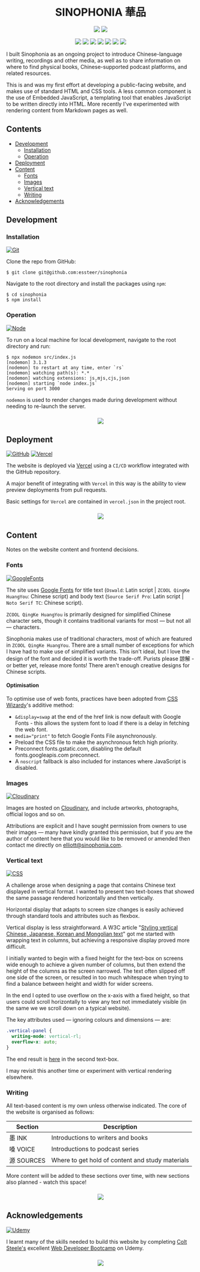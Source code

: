 <h1 align="center" id="title">SINOPHONIA 華品</h1>

<p align="center">
  <a href="https://sinophonia.com/"><img src="https://img.shields.io/github/deployments/essteer/sinophonia/production?name=Vercel&?style=flat&logo=Vercel&label=Vercel"></a>
  <a href="https://snyk.io/test/github/essteer/sinophonia"><img src="https://snyk.io/test/github/essteer/sinophonia/badge.svg?name=Snyk&style=flat&logo=Snyk"></a>
</p>

<p align="center">
  <a href="https://developer.mozilla.org/en-US/docs/Web/HTML"><img src="https://img.shields.io/badge/HTML5-E34F26.svg?style=flat&labelColor=555&logo=HTML5&logoColor=white"></a>
  <a href="https://developer.mozilla.org/en-US/docs/Web/CSS"><img src="https://img.shields.io/badge/CSS3-1572B6.svg?style=flat&labelColor=555&logo=CSS3&logoColor=white"></a>
  <a href="https://developer.mozilla.org/en-US/docs/Web/JavaScript"><img src="https://img.shields.io/badge/JavaScript-F7DF1E.svg?style=flat&labelColor=555&logo=JavaScript&logoColor=white"></a>
  <a href="https://ejs.co/"><img src="https://img.shields.io/badge/EJS-A91E50.svg?style=flat&labelColor=555&logo=EJS&logoColor=white"></a>
  <a href="https://daringfireball.net/projects/markdown/"><img src="https://img.shields.io/badge/Markdown-000000.svg?style=flat&labelColor=555&logo=Markdown&logoColor=white"></a>
  <a href="https://nodejs.org/en"><img src="https://img.shields.io/badge/Node.js-5FA04E.svg?style=flat&labelColor=555&logo=nodedotjs&logoColor=white"></a>
  <a href="https://vercel.com"><img src="https://img.shields.io/badge/Vercel-000000.svg?style=flat&labelColor=555&logo=Vercel&logoColor=white"></a>
</p>

I built Sinophonia as an ongoing project to introduce Chinese-language writing, recordings and other media, as well as to share information on where to find physical books, Chinese-supported podcast platforms, and related resources.

This is and was my first effort at developing a public-facing website, and makes use of standard HTML and CSS tools. A less common component is the use of Embedded JavaScript, a templating tool that enables JavaScript to be written directly into HTML. More recently I've experimented with rendering content from Markdown pages as well.

## Contents

- [Development](#development)
  - [Installation](#installation)
  - [Operation](#operation)
- [Deployment](#deployment)
- [Content](#content)
  - [Fonts](#fonts)
  - [Images](#images)
  - [Vertical text](#vertical-text)
  - [Writing](#writing)
- [Acknowledgements](#acknowledgements)

## Development

### Installation

[![Git](https://img.shields.io/badge/Git-F05032.svg?style=flat&labelColor=555&logo=Git&logoColor=white)](https://github.com/essteer/sinophonia)

Clone the repo from GitHub:

```console
$ git clone git@github.com:essteer/sinophonia
```

Navigate to the root directory and install the packages using `npm`:

```console
$ cd sinophonia
$ npm install
```

### Operation

[![Node](https://img.shields.io/badge/Node.js-5FA04E.svg?style=flat&labelColor=555&logo=nodedotjs&logoColor=white)](https://nodejs.org/en)

To run on a local machine for local development, navigate to the root directory and run:

```console
$ npx nodemon src/index.js
[nodemon] 3.1.3
[nodemon] to restart at any time, enter `rs`
[nodemon] watching path(s): *.*
[nodemon] watching extensions: js,mjs,cjs,json
[nodemon] starting `node index.js`
Serving on port 3000
```

`nodemon` is used to render changes made during development without needing to re-launch the server.

<h3 align="center">
  <a href="#title"><img src="https://img.shields.io/badge/▲%20Top%20▲-0466c8.svg?style=flat"></a>
</h3>

## Deployment

[![GitHub](https://img.shields.io/badge/GitHub-181717.svg?style=flat&labelColor=555&logo=GitHub&logoColor=white)](https://github.com/essteer/sinophonia)
[![Vercel](https://img.shields.io/badge/Vercel-000000.svg?style=flat&labelColor=555&logo=Vercel&logoColor=white)](https://vercel.com)

The website is deployed via [Vercel](https://vercel.com/) using a `CI/CD` workflow integrated with the GitHub repository.

A major benefit of integrating with `Vercel` in this way is the ability to view preview deployments from pull requests.

Basic settings for `Vercel` are contained in `vercel.json` in the project root.

<h3 align="center">
  <a href="#title"><img src="https://img.shields.io/badge/▲%20Top%20▲-0466c8.svg?style=flat"></a>
</h3>

## Content

Notes on the website content and frontend decisions.

### Fonts

[![GoogleFonts](https://img.shields.io/badge/Google%20Fonts-4285F4.svg?style=flat&labelColor=555&logo=Google-Fonts&logoColor=white)](https://fonts.google.com/)

The site uses [Google Fonts](https://fonts.google.com/) for title text (`Oswald`: Latin script | `ZCOOL QingKe HuangYou`: Chinese script) and body text (`Source Serif Pro`: Latin script | `Noto Serif TC`: Chinese script).

`ZCOOL QingKe HuangYou` is primarily designed for simplified Chinese character sets, though it contains traditional variants for most &mdash; but not all &mdash; characters.

Sinophonia makes use of traditional characters, most of which are featured in `ZCOOL QingKe HuangYou`. There are a small number of exceptions for which I have had to make use of simplified variants. This isn't ideal, but I love the design of the font and decided it is worth the trade-off. Purists please 諒解 - or better yet, release more fonts! There aren't enough creative designs for Chinese scripts.

#### Optimisation

To optimise use of web fonts, practices have been adopted from [CSS Wizardy](https://csswizardry.com/2020/05/the-fastest-google-fonts/)'s additive method:

- `&display=swap` at the end of the href link is now default with Google Fonts - this allows the system font to load if there is a delay in fetching the web font.
- `media="print"` to fetch Google Fonts File asynchronously.
- Preload the CSS file to make the asynchronous fetch high priority.
- Preconnect fonts.gstatic.com, disabling the default fonts.googleapis.com preconnect.
- A `noscript` fallback is also included for instances where JavaScript is disabled.

### Images

[![Cloudinary](https://img.shields.io/badge/Cloudinary-3448C5.svg?style=flat&labelColor=555&logo=Cloudinary&logoColor=white)](https://cloudinary.com)

Images are hosted on [Cloudinary](https://cloudinary.com/), and include artworks, photographs, official logos and so on.

Attributions are explicit and I have sought permission from owners to use their images &mdash; many have kindly granted this permission, but if you are the author of content here that you would like to be removed or amended then contact me directly on [elliott@sinophonia.com](elliott@sinophonia.com).

### Vertical text

[![CSS](https://img.shields.io/badge/CSS3-1572B6.svg?style=flat&labelColor=555&logo=CSS3&logoColor=white)](https://developer.mozilla.org/en-US/docs/Web/CSS)

A challenge arose when designing a page that contains Chinese text displayed in vertical format. I wanted to present two text-boxes that showed the same passage rendered horizontally and then vertically.

Horizontal display that adapts to screen size changes is easily achieved through standard tools and attributes such as flexbox.

Vertical display is less straightforward. A W3C article "[Styling vertical Chinese, Japanese, Korean and Mongolian text](https://www.w3.org/International/articles/vertical-text/)" got me started with wrapping text in columns, but achieving a responsive display proved more difficult.

I initially wanted to begin with a fixed height for the text-box on screens wide enough to achieve a given number of columns, but then extend the height of the columns as the screen narrowed. The text often slipped off one side of the screen, or resulted in too much whitespace when trying to find a balance between height and width for wider screens.

In the end I opted to use overflow on the x-axis with a fixed height, so that users could scroll horizontally to view any text not immediately visible (in the same we we scroll down on a typical website).

The key attributes used &mdash; ignoring colours and dimensions &mdash; are:

```css
.vertical-panel {
  writing-mode: vertical-rl;
  overflow-x: auto;
}
```

The end result is [here](https://sinophonia.com/sources/print#text-direction) in the second text-box.

I may revisit this another time or experiment with vertical rendering elsewhere.

### Writing

All text-based content is my own unless otherwise indicated. The core of the website is organised as follows:

| Section    | Description                                      |
| ---------- | ------------------------------------------------ |
| 墨 INK     | Introductions to writers and books               |
| 嗓 VOICE   | Introductions to podcast series                  |
| 源 SOURCES | Where to get hold of content and study materials |

More content will be added to these sections over time, with new sections also planned - watch this space!

<h3 align="center">
  <a href="#title"><img src="https://img.shields.io/badge/▲%20Top%20▲-0466c8.svg?style=flat"></a>
</h3>

## Acknowledgements

[![Udemy](https://img.shields.io/badge/Udemy-A435F0.svg?style=flat&labelColor=555&logo=Udemy&logoColor=white)](https://www.udemy.com/course/the-web-developer-bootcamp/)

I learnt many of the skills needed to build this website by completing [Colt Steele's](https://www.youtube.com/channel/UCrqAGUPPMOdo0jfQ6grikZw) excellent [Web Developer Bootcamp](https://www.udemy.com/course/the-web-developer-bootcamp/) on Udemy.

<h3 align="center">
  <a href="#title"><img src="https://img.shields.io/badge/▲%20Top%20▲-0466c8.svg?style=flat"></a>
</h3>